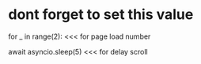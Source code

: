 # dont forget to set this value



for _ in range(2): <<< for page load number

await asyncio.sleep(5) <<< for delay scroll
